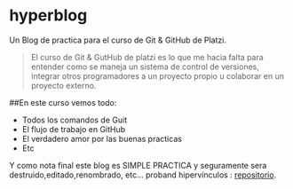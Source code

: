 # hyperblog
Un Blog de practica para el curso de Git & GitHub de Platzi.
>El curso de Git & GutHub de platzi es lo que me hacia falta para entender como se maneja un sistema de control de versiones, integrar otros programadores a un proyecto propio u colaborar en un proyecto externo.

##En este curso vemos todo:
* Todos los comandos  de Guit
* El flujo de trabajo en GitHub
* El verdadero amor por las buenas practicas
* Etc

Y como nota final este blog es SIMPLE PRACTICA y seguramente sera destruido,editado,renombrado, etc... proband hipervínculos : [repositorio](https://github.com/JuanFernandezJubin/EscuelaWeb/blob/master/appsettings.json).  